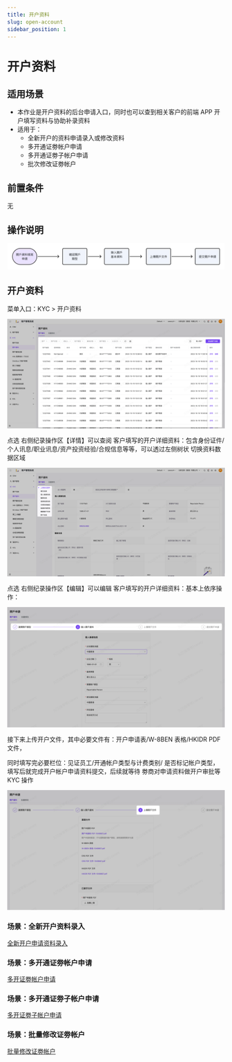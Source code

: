 ```yaml
---
title: 开户资料
slug: open-account
sidebar_position: 1
---
```



# 开户资料

## 适用场景

- 本作业是开户资料的后台申请入口，同时也可以查到相关客户的前端 APP 开户填写资料与协助补录资料
- 适用于：
    - 全新开户的资料申请录入或修改资料
    - 多开通证劵帐户申请
    - 多开通证劵子帐户申请
    - 批次修改证劵帐户

## 前置条件

无

## 操作说明

<img src="./assets/XZqobWg1SoxLrrxtsgRcbuYUnhd.png"/>

## 开户资料

 菜单入口：KYC > 开户资料 

<img src="./assets/EzDTboBSjozOclx2X1TcaLvjnxd.png"/>

点选 右侧纪录操作区【详情】可以查阅 客户填写的开户详细资料：包含身份证件/个人讯息/职业讯息/资产投资经验/合规信息等等，可以透过左侧树状 切换资料数据区域

<img src="./assets/LoxGbCl89oL7i9xTQkUcwlBAnWf.png"/>

点选 右侧纪录操作区【编辑】可以编辑 客户填写的开户详细资料：基本上依序操作：

<img src="./assets/N0b3bhqD2omI7BxukcbcinugnHh.png"/>

接下来上传开户文件，其中必要文件有：开户申请表/W-8BEN 表格/HKIDR PDF 文件，

同时填写完必要栏位：见证员工/开通帐户类型与计费类别/ 是否标记帐户类型，填写后就完成开户帐户申请资料提交，后续就等待 劵商对申请资料做开户审批等 KYC 操作

<img src="./assets/AkxAbcqypoutZHxWoXEcZR0anvf.png"/>

### 场景：全新开户资料录入

[全新开户申请资料录入](/Oh1ww4GN8iB9iZktgHKcQWwln2f/xxx/xxx/xxx/xxx)

### 场景：多开通证劵帐户申请

[多开证劵帐户申请](/zh-HK/guides/crm/kyc/open-account/QZfIweqitiiPf8kQ6CTcDtqhn9G)

### 场景：多开通证劵子帐户申请

[多开证劵子帐户申请](/zh-HK/guides/crm/kyc/open-account/XPZVwYzhoi19Mnk5dQ8cucQ5nIc)

### 场景：批量修改证劵帐户

[批量修改证劵帐户](/zh-HK/guides/crm/kyc/open-account/Ofpowlv0xi5ecBk3s3cci46YnJb)

